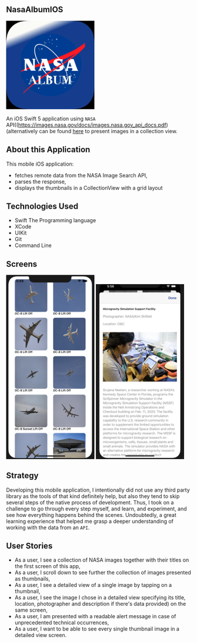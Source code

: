 ## NasaAlbumIOS

<img src="NasaAlbumIOS/Assets.xcassets/MainIconImage.imageset/MainIconImage.png" alt="Icon of the project application" width="240">

An iOS Swift 5 application using `NASA` API((https://images.nasa.gov/docs/images.nasa.gov_api_docs.pdf) (alternatively can be found [here](https://api.nasa.gov) to present images in a collection view. 

## About this Application

This mobile iOS application:

- fetches remote data from the NASA Image Search API,
- parses the response,
- displays the thumbnails in a CollectionView with a grid layout

## Technologies Used

- Swift The Programming language 
- XCode
- UIKit
- Git
- Command Line 

## Screens

<img src="NasaAlbumIOS/Assets.xcassets/Additional Images/screenShotCLView.imageset/Screen Shot 2021-03-15 at 5.49.47 AM.png" alt="Image of the project application" width="240">

<img src="NasaAlbumIOS/Assets.xcassets/Additional Images/screenshotSingleImageView1.imageset/Screen Shot 2021-03-15 at 5.56.12 AM.png" alt="Icon of the project application" width="240">

## Strategy

Developing this mobile application, I intentionally did not use any third party library as the tools of that kind definitely help, but also they tend to skip several steps of the native process of development. Thus, I took on a challenge to go through every step myself, and learn, and experiment, and see how everything happens behind the scenes. Undoubtedly, a great learning experience that helped me grasp a deeper understanding of working with the data from an `API`.

## User Stories

- As a user, I see a collection of NASA images together with their titles on the first screen of this app,
- As a user, I scroll down to see further the collection of images presented as thumbnails,
- As a user, I see a detailed view of a single image by tapping on a thumbnail,
- As a user, I see the image I chose in a detailed view specifying its title, location, photographer and description if there's data provided) on the same screen,
- As a user, I am presented with a readable alert message in case of unprecedented technical occurrences,
- As a user, I want to be able to see every single thumbnail image in a detailed view screen.

 
